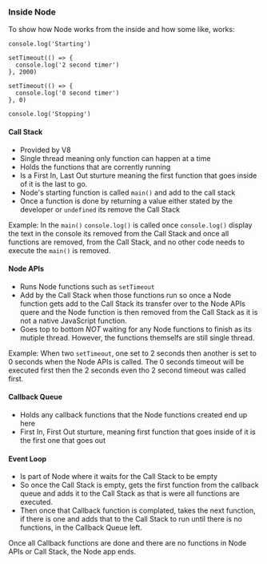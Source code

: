 ### Inside Node

To show how Node works from the inside and how some like, works:

```
console.log('Starting')

setTimeout(() => {
  console.log('2 second timer')
}, 2000)

setTimeout(() => {
  console.log('0 second timer')
}, 0)

console.log('Stopping')
```

#### Call Stack

 - Provided by V8
 - Single thread meaning only function can happen at a time
 - Holds the functions that are corrently running
 - Is a First In, Last Out sturture meaning the first function that goes inside of it is the last to go.
 - Node's starting function is called `main()` and add to the call stack
 - Once a function is done by returning a value either stated by the developer or `undefined` its remove the Call Stack

  Example: In the `main()` `console.log()` is called once `console.log()` display the text in the console its removed from the Call Stack and once all functions are removed, from the Call Stack, and no other code needs to execute the `main()` is removed.

#### Node APIs

 - Runs Node functions such as `setTimeout`
 - Add by the Call Stack when those functions run so once a Node function gets add to the Call Stack its transfer over to the Node APIs quere and the Node function is then removed from the Call Stack as it is not a native JavaScript function.
 - Goes top to bottom *NOT* waiting for any Node functions to finish as its mutiple thread. However, the functions themselfs are still single thread.

 Example: When two `setTimeout`, one set to 2 seconds then another is set to 0 seconds when the Node APIs is called. The 0 seconds timeout will be executed first then the 2 seconds even tho 2 second timeout was called first. 

#### Callback Queue

 - Holds any callback functions that the Node functions created end up here
 - First In, First Out sturture, meaning first function that goes inside of it is the first one that goes out

#### Event Loop

 - Is part of Node where it waits for the Call Stack to be empty
 - So once the Call Stack is empty, gets the first function from the callback queue and adds it to the Call Stack as that is were all functions are executed. 
 - Then once that Callback function is complated, takes the next function, if there is one and adds that to the Call Stack to run until there is no functions, in the Callback Queue left.

Once all Callback functions are done and there are no functions in Node APIs or Call Stack, the Node app ends.
